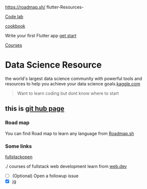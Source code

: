 https://roadmap.sh/ flutter-Resources-

[Code lab](https://codelabs.developers.google.com/codelabs/flutter-codelab-first#0)

[cookbook](https://docs.flutter.dev/cookbook)

Write your first Flutter app [get start](https://docs.flutter.dev/get-started/codelab)

[Courses](https://docs.flutter.dev/resources/courses)

# Data Science Resource
the world's largest data science community with powerful tools and resources to help you achieve your data science goals.[kaggle.com](https://www.kaggle.com/)

> Want to learn coding but dont know where to start

## this is [git hub page](https://docs.github.com/en/get-started/writing-on-github/getting-started-with-writing-and-formatting-on-github/basic-writing-and-formatting-syntax#links)


### Road map

You can find Road map to learn any language from [Roadmap.sh](https://roadmap.sh/)

### Some links 
[fullstackopen](https://fullstackopen.com/en/#course-contents)

 ./ courses of fullstack web development learn from [web.dev](https://web.dev/)

 - [ ] \(Optional) Open a followup issue
 - [X] jg
